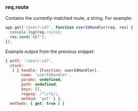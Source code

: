 <h3 id='req.route'>req.route<span class="avaibility"></span> <span class="deprecated"></span></h3>

Contains the currently-matched route, a string.  For example:

```js
app.get('/user/:id?', function userIdHandler(req, res) {
  console.log(req.route);
  res.send('GET');
});
```

Example output from the previous snippet:

```js
{ path: '/user/:id?',
  stack:
   [ { handle: [Function: userIdHandler],
       name: 'userIdHandler',
       params: undefined,
       path: undefined,
       keys: [],
       regexp: /^\/?$/i,
       method: 'get' } ],
  methods: { get: true } }
```
